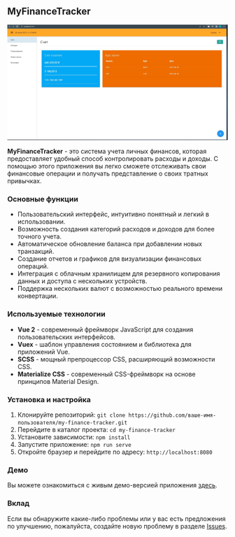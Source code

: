 ## MyFinanceTracker

![Screen](https://github.com/ev-climb/CRM-VUE/blob/master/print.jpg)

**MyFinanceTracker** - это система учета личных финансов, которая предоставляет удобный способ контролировать расходы и доходы. С помощью этого приложения вы легко сможете отслеживать свои финансовые операции и получать представление о своих тратных привычках.

### Основные функции

- Пользовательский интерфейс, интуитивно понятный и легкий в использовании.
- Возможность создания категорий расходов и доходов для более точного учета.
- Автоматическое обновление баланса при добавлении новых транзакций.
- Создание отчетов и графиков для визуализации финансовых операций.
- Интеграция с облачным хранилищем для резервного копирования данных и доступа с нескольких устройств.
- Поддержка нескольких валют с возможностью реального времени конвертации.

### Используемые технологии

- **Vue 2** - современный фреймворк JavaScript для создания пользовательских интерфейсов.
- **Vuex** - шаблон управления состоянием и библиотека для приложений Vue.
- **SCSS** - мощный препроцессор CSS, расширяющий возможности CSS.
- **Materialize CSS** - современный CSS-фреймворк на основе принципов Material Design.

### Установка и настройка

1. Клонируйте репозиторий: `git clone https://github.com/ваше-имя-пользователя/my-finance-tracker.git`
2. Перейдите в каталог проекта: `cd my-finance-tracker`
3. Установите зависимости: `npm install`
4. Запустите приложение: `npm run serve`
5. Откройте браузер и перейдите по адресу: `http://localhost:8080`

### Демо

Вы можете ознакомиться с живым демо-версией приложения [здесь](https://demo-my-finance-tracker.com).

### Вклад

Если вы обнаружите какие-либо проблемы или у вас есть предложения по улучшению, пожалуйста, создайте новую проблему в разделе [Issues](https://github.com/ваше-имя-пользователя/my-finance-tracker/issues).
